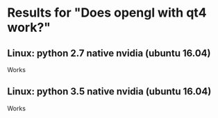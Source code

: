 # Results for "Does opengl with qt4 work?"

## Linux: python 2.7 native nvidia (ubuntu 16.04)

Works

## Linux: python 3.5 native nvidia (ubuntu 16.04)

Works



